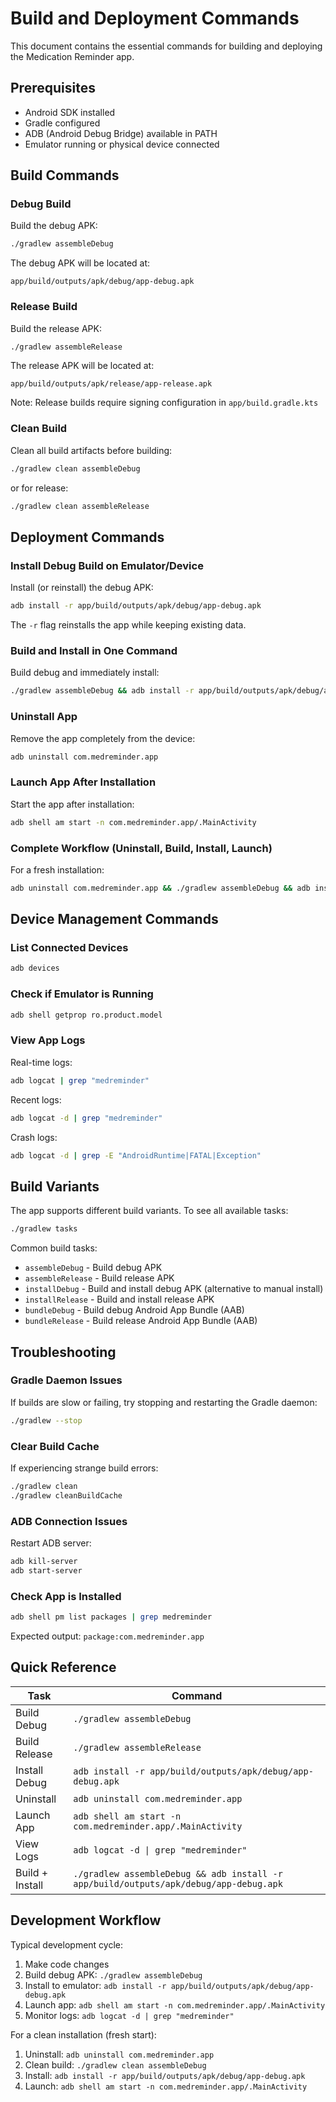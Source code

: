 # Build and Deployment Commands

This document contains the essential commands for building and deploying the Medication Reminder app.

## Prerequisites

- Android SDK installed
- Gradle configured
- ADB (Android Debug Bridge) available in PATH
- Emulator running or physical device connected

## Build Commands

### Debug Build

Build the debug APK:
```bash
./gradlew assembleDebug
```

The debug APK will be located at:
```
app/build/outputs/apk/debug/app-debug.apk
```

### Release Build

Build the release APK:
```bash
./gradlew assembleRelease
```

The release APK will be located at:
```
app/build/outputs/apk/release/app-release.apk
```

Note: Release builds require signing configuration in `app/build.gradle.kts`

### Clean Build

Clean all build artifacts before building:
```bash
./gradlew clean assembleDebug
```

or for release:
```bash
./gradlew clean assembleRelease
```

## Deployment Commands

### Install Debug Build on Emulator/Device

Install (or reinstall) the debug APK:
```bash
adb install -r app/build/outputs/apk/debug/app-debug.apk
```

The `-r` flag reinstalls the app while keeping existing data.

### Build and Install in One Command

Build debug and immediately install:
```bash
./gradlew assembleDebug && adb install -r app/build/outputs/apk/debug/app-debug.apk
```

### Uninstall App

Remove the app completely from the device:
```bash
adb uninstall com.medreminder.app
```

### Launch App After Installation

Start the app after installation:
```bash
adb shell am start -n com.medreminder.app/.MainActivity
```

### Complete Workflow (Uninstall, Build, Install, Launch)

For a fresh installation:
```bash
adb uninstall com.medreminder.app && ./gradlew assembleDebug && adb install -r app/build/outputs/apk/debug/app-debug.apk && adb shell am start -n com.medreminder.app/.MainActivity
```

## Device Management Commands

### List Connected Devices

```bash
adb devices
```

### Check if Emulator is Running

```bash
adb shell getprop ro.product.model
```

### View App Logs

Real-time logs:
```bash
adb logcat | grep "medreminder"
```

Recent logs:
```bash
adb logcat -d | grep "medreminder"
```

Crash logs:
```bash
adb logcat -d | grep -E "AndroidRuntime|FATAL|Exception"
```

## Build Variants

The app supports different build variants. To see all available tasks:
```bash
./gradlew tasks
```

Common build tasks:
- `assembleDebug` - Build debug APK
- `assembleRelease` - Build release APK
- `installDebug` - Build and install debug APK (alternative to manual install)
- `installRelease` - Build and install release APK
- `bundleDebug` - Build debug Android App Bundle (AAB)
- `bundleRelease` - Build release Android App Bundle (AAB)

## Troubleshooting

### Gradle Daemon Issues

If builds are slow or failing, try stopping and restarting the Gradle daemon:
```bash
./gradlew --stop
```

### Clear Build Cache

If experiencing strange build errors:
```bash
./gradlew clean
./gradlew cleanBuildCache
```

### ADB Connection Issues

Restart ADB server:
```bash
adb kill-server
adb start-server
```

### Check App is Installed

```bash
adb shell pm list packages | grep medreminder
```

Expected output: `package:com.medreminder.app`

## Quick Reference

| Task | Command |
|------|---------|
| Build Debug | `./gradlew assembleDebug` |
| Build Release | `./gradlew assembleRelease` |
| Install Debug | `adb install -r app/build/outputs/apk/debug/app-debug.apk` |
| Uninstall | `adb uninstall com.medreminder.app` |
| Launch App | `adb shell am start -n com.medreminder.app/.MainActivity` |
| View Logs | `adb logcat -d \| grep "medreminder"` |
| Build + Install | `./gradlew assembleDebug && adb install -r app/build/outputs/apk/debug/app-debug.apk` |

## Development Workflow

Typical development cycle:

1. Make code changes
2. Build debug APK: `./gradlew assembleDebug`
3. Install to emulator: `adb install -r app/build/outputs/apk/debug/app-debug.apk`
4. Launch app: `adb shell am start -n com.medreminder.app/.MainActivity`
5. Monitor logs: `adb logcat -d | grep "medreminder"`

For a clean installation (fresh start):
1. Uninstall: `adb uninstall com.medreminder.app`
2. Clean build: `./gradlew clean assembleDebug`
3. Install: `adb install -r app/build/outputs/apk/debug/app-debug.apk`
4. Launch: `adb shell am start -n com.medreminder.app/.MainActivity`
